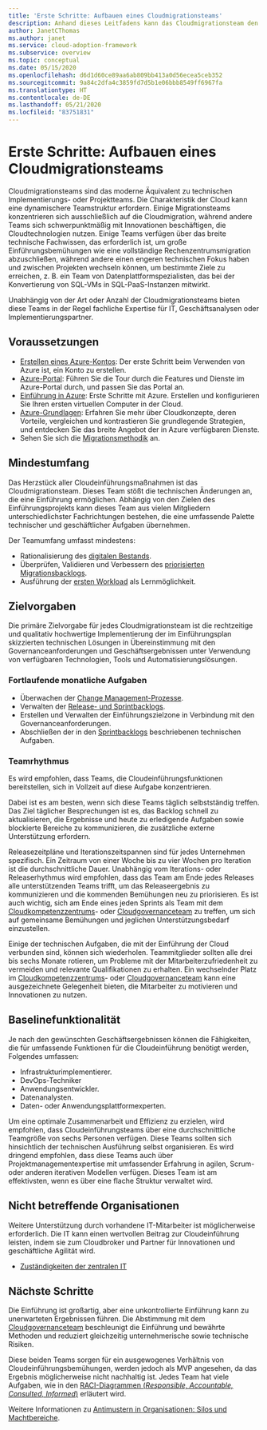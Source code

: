 ```yaml
---
title: 'Erste Schritte: Aufbauen eines Cloudmigrationsteams'
description: Anhand dieses Leitfadens kann das Cloudmigrationsteam den Projektumfang sowie die Zielvorgaben und die Funktionen nachvollziehen, die für eine erfolgreiche Cloudmigration erforderlich sind.
author: JanetCThomas
ms.author: janet
ms.service: cloud-adoption-framework
ms.subservice: overview
ms.topic: conceptual
ms.date: 05/15/2020
ms.openlocfilehash: d6d1d60ce89aa6ab809bb413a0d56ecea5ceb352
ms.sourcegitcommit: 9a84c2dfa4c3859fd7d5b1e06bbb8549ff6967fa
ms.translationtype: HT
ms.contentlocale: de-DE
ms.lasthandoff: 05/21/2020
ms.locfileid: "83751831"
---
```

# <a name="get-started-build-a-cloud-migration-team"></a>Erste Schritte: Aufbauen eines Cloudmigrationsteams

Cloudmigrationsteams sind das moderne Äquivalent zu technischen Implementierungs- oder Projektteams. Die Charakteristik der Cloud kann eine dynamischere Teamstruktur erfordern. Einige Migrationsteams konzentrieren sich ausschließlich auf die Cloudmigration, während andere Teams sich schwerpunktmäßig mit Innovationen beschäftigen, die Cloudtechnologien nutzen. Einige Teams verfügen über das breite technische Fachwissen, das erforderlich ist, um große Einführungsbemühungen wie eine vollständige Rechenzentrumsmigration abzuschließen, während andere einen engeren technischen Fokus haben und zwischen Projekten wechseln können, um bestimmte Ziele zu erreichen, z. B. ein Team von Datenplattformspezialisten, das bei der Konvertierung von SQL-VMs in SQL-PaaS-Instanzen mitwirkt.

Unabhängig von der Art oder Anzahl der Cloudmigrationsteams bieten diese Teams in der Regel fachliche Expertise für IT, Geschäftsanalysen oder Implementierungspartner.

## <a name="prerequisites"></a>Voraussetzungen

- [Erstellen eines Azure-Kontos](https://docs.microsoft.com/learn/modules/create-an-azure-account): Der erste Schritt beim Verwenden von Azure ist, ein Konto zu erstellen.
- [Azure-Portal](https://docs.microsoft.com/learn/modules/tour-azure-portal): Führen Sie die Tour durch die Features und Dienste im Azure-Portal durch, und passen Sie das Portal an.
- [Einführung in Azure](https://docs.microsoft.com/learn/modules/welcome-to-azure): Erste Schritte mit Azure. Erstellen und konfigurieren Sie Ihren ersten virtuellen Computer in der Cloud.
- [Azure-Grundlagen](https://docs.microsoft.com/learn/paths/azure-for-the-data-engineer): Erfahren Sie mehr über Cloudkonzepte, deren Vorteile, vergleichen und kontrastieren Sie grundlegende Strategien, und entdecken Sie das breite Angebot der in Azure verfügbaren Dienste.
- Sehen Sie sich die [Migrationsmethodik](../../migrate/index.md) an.

## <a name="minimum-scope"></a>Mindestumfang

Das Herzstück aller Cloudeinführungsmaßnahmen ist das Cloudmigrationsteam. Dieses Team stößt die technischen Änderungen an, die eine Einführung ermöglichen. Abhängig von den Zielen des Einführungsprojekts kann dieses Team aus vielen Mitgliedern unterschiedlichster Fachrichtungen bestehen, die eine umfassende Palette technischer und geschäftlicher Aufgaben übernehmen.

Der Teamumfang umfasst mindestens:

- Rationalisierung des [digitalen Bestands](../../digital-estate/index.md).
- Überprüfen, Validieren und Verbessern des [priorisierten Migrationsbacklogs](../../migrate/migration-considerations/assess/release-iteration-backlog.md).
- Ausführung der [ersten Workload](../../digital-estate/rationalize.md#select-the-first-workload) als Lernmöglichkeit.

## <a name="deliverable"></a>Zielvorgaben

Die primäre Zielvorgabe für jedes Cloudmigrationsteam ist die rechtzeitige und qualitativ hochwertige Implementierung der im Einführungsplan skizzierten technischen Lösungen in Übereinstimmung mit den Governanceanforderungen und Geschäftsergebnissen unter Verwendung von verfügbaren Technologien, Tools und Automatisierungslösungen.

### <a name="ongoing-monthly-tasks"></a>Fortlaufende monatliche Aufgaben

- Überwachen der [Change Management-Prozesse](../../migrate/migration-considerations/prerequisites/technical-complexity.md).
- Verwalten der [Release- und Sprintbacklogs](../../migrate/migration-considerations/assess/release-iteration-backlog.md).
- Erstellen und Verwalten der Einführungszielzone in Verbindung mit den Governanceanforderungen.
- Abschließen der in den [Sprintbacklogs](../../migrate/migration-considerations/assess/release-iteration-backlog.md) beschriebenen technischen Aufgaben.

### <a name="team-cadence"></a>Teamrhythmus

Es wird empfohlen, dass Teams, die Cloudeinführungsfunktionen bereitstellen, sich in Vollzeit auf diese Aufgabe konzentrieren.

Dabei ist es am besten, wenn sich diese Teams täglich selbstständig treffen. Das Ziel täglicher Besprechungen ist es, das Backlog schnell zu aktualisieren, die Ergebnisse und heute zu erledigende Aufgaben sowie blockierte Bereiche zu kommunizieren, die zusätzliche externe Unterstützung erfordern.

Releasezeitpläne und Iterationszeitspannen sind für jedes Unternehmen spezifisch. Ein Zeitraum von einer Woche bis zu vier Wochen pro Iteration ist die durchschnittliche Dauer. Unabhängig vom Iterations- oder Releaserhythmus wird empfohlen, dass das Team am Ende jedes Releases alle unterstützenden Teams trifft, um das Releaseergebnis zu kommunizieren und die kommenden Bemühungen neu zu priorisieren. Es ist auch wichtig, sich am Ende eines jeden Sprints als Team mit dem [Cloudkompetenzzentrums](./cloud-center-of-excellence.md)- oder [Cloudgovernanceteam](./cloud-governance.md) zu treffen, um sich auf gemeinsame Bemühungen und jeglichen Unterstützungsbedarf einzustellen.

Einige der technischen Aufgaben, die mit der Einführung der Cloud verbunden sind, können sich wiederholen. Teammitglieder sollten alle drei bis sechs Monate rotieren, um Probleme mit der Mitarbeiterzufriedenheit zu vermeiden und relevante Qualifikationen zu erhalten. Ein wechselnder Platz im [Cloudkompetenzzentrums](./cloud-center-of-excellence.md)- oder [Cloudgovernanceteam](./cloud-governance.md) kann eine ausgezeichnete Gelegenheit bieten, die Mitarbeiter zu motivieren und Innovationen zu nutzen.

## <a name="baseline-capability"></a>Baselinefunktionalität

Je nach den gewünschten Geschäftsergebnissen können die Fähigkeiten, die für umfassende Funktionen für die Cloudeinführung benötigt werden, Folgendes umfassen:

- Infrastrukturimplementierer.
- DevOps-Techniker
- Anwendungsentwickler.
- Datenanalysten.
- Daten- oder Anwendungsplattformexperten.

Um eine optimale Zusammenarbeit und Effizienz zu erzielen, wird empfohlen, dass Cloudeinführungsteams über eine durchschnittliche Teamgröße von sechs Personen verfügen. Diese Teams sollten sich hinsichtlich der technischen Ausführung selbst organisieren. Es wird dringend empfohlen, dass diese Teams auch über Projektmanagementexpertise mit umfassender Erfahrung in agilen, Scrum- oder anderen iterativen Modellen verfügen. Dieses Team ist am effektivsten, wenn es über eine flache Struktur verwaltet wird.

## <a name="out-of-scope"></a>Nicht betreffende Organisationen

Weitere Unterstützung durch vorhandene IT-Mitarbeiter ist möglicherweise erforderlich. Die IT kann einen wertvollen Beitrag zur Cloudeinführung leisten, indem sie zum Cloudbroker und Partner für Innovationen und geschäftliche Agilität wird.

- [Zuständigkeiten der zentralen IT](../../organize/central-it.md)

## <a name="whats-next"></a>Nächste Schritte

Die Einführung ist großartig, aber eine unkontrollierte Einführung kann zu unerwarteten Ergebnissen führen. Die Abstimmung mit dem [Cloudgovernanceteam](./cloud-governance.md) beschleunigt die Einführung und bewährte Methoden und reduziert gleichzeitig unternehmerische sowie technische Risiken.

Diese beiden Teams sorgen für ein ausgewogenes Verhältnis von Cloudeinführungsbemühungen, werden jedoch als MVP angesehen, da das Ergebnis möglicherweise nicht nachhaltig ist. Jedes Team hat viele Aufgaben, wie in den [RACI-Diagrammen (*Responsible, Accountable, Consulted, Informed*)](../../organize/raci-alignment.md) erläutert wird.

Weitere Informationen zu [Antimustern in Organisationen: Silos und Machtbereiche](../../organize/fiefdoms-silos.md).
